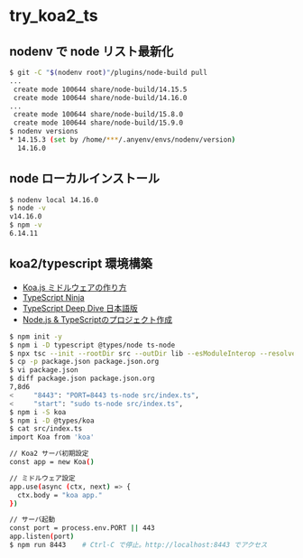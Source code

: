 # try_koa2_ts

## nodenv で node リスト最新化

```bash
$ git -C "$(nodenv root)"/plugins/node-build pull
...
 create mode 100644 share/node-build/14.15.5
 create mode 100644 share/node-build/14.16.0
...
 create mode 100644 share/node-build/15.8.0
 create mode 100644 share/node-build/15.9.0
$ nodenv versions
* 14.15.3 (set by /home/***/.anyenv/envs/nodenv/version)
  14.16.0
```

## node ローカルインストール

```bash
$ nodenv local 14.16.0
$ node -v
v14.16.0
$ npm -v
6.14.11
```

## koa2/typescript 環境構築

- [Koa.js ミドルウェアの作り方](https://qiita.com/kei-nakoshi/items/904c46faff621c1be674)
- [TypeScript Ninja](http://typescript.ninja/typescript-in-definitelyland/index.html)
- [TypeScript Deep Dive 日本語版](https://typescript-jp.gitbook.io/deep-dive/)
- [Node.js & TypeScriptのプロジェクト作成](https://typescript-jp.gitbook.io/deep-dive/nodejs)

```bash
$ npm init -y
$ npm i -D typescript @types/node ts-node
$ npx tsc --init --rootDir src --outDir lib --esModuleInterop --resolveJsonModule --lib es6,dom --module commonjs
$ cp -p package.json package.json.org
$ vi package.json
$ diff package.json package.json.org 
7,8d6
<     "8443": "PORT=8443 ts-node src/index.ts",
<     "start": "sudo ts-node src/index.ts",
$ npm i -S koa
$ npm i -D @types/koa
$ cat src/index.ts 
import Koa from 'koa'

// Koa2 サーバ初期設定
const app = new Koa()

// ミドルウェア設定
app.use(async (ctx, next) => {
  ctx.body = "koa app."
})

// サーバ起動
const port = process.env.PORT || 443
app.listen(port)
$ npm run 8443    # Ctrl-C で停止。http://localhost:8443 でアクセス
```

